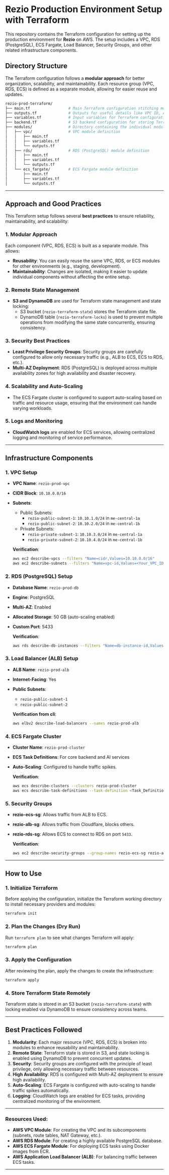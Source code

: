 
# **Rezio Production Environment Setup with Terraform**

This repository contains the Terraform configuration for setting up the production environment for **Rezio** on AWS. The setup includes a VPC, RDS (PostgreSQL), ECS Fargate, Load Balancer, Security Groups, and other related infrastructure components.

## **Directory Structure**

The Terraform configuration follows a **modular approach** for better organization, scalability, and maintainability. Each resource group (VPC, RDS, ECS) is defined as a separate module, allowing for easier reuse and updates.

```bash
rezio-prod-terraform/
├── main.tf                 # Main Terraform configuration stitching modules together
├── outputs.tf              # Outputs for useful details like VPC ID, ALB DNS name, etc.
├── variables.tf            # Input variables for Terraform configuration
├── backend.tf              # S3 backend configuration for storing Terraform state
├── modules/                # Directory containing the individual modules
│   ├── vpc/                # VPC module definition
│   │   ├── main.tf
│   │   ├── variables.tf
│   │   └── outputs.tf
│   ├── rds/                # RDS (PostgreSQL) module definition
│   │   ├── main.tf
│   │   ├── variables.tf
│   │   └── outputs.tf
│   └── ecs_fargate/        # ECS Fargate module definition
│       ├── main.tf
│       ├── variables.tf
│       └── outputs.tf
```

---

## **Approach and Good Practices**

This Terraform setup follows several **best practices** to ensure reliability, maintainability, and scalability:

### **1. Modular Approach**
Each component (VPC, RDS, ECS) is built as a separate module. This allows:
- **Reusability**: You can easily reuse the same VPC, RDS, or ECS modules for other environments (e.g., staging, development).
- **Maintainability**: Changes are isolated, making it easier to update individual components without affecting the entire setup.

### **2. Remote State Management**
- **S3 and DynamoDB** are used for Terraform state management and state locking:
  - S3 bucket (`rezio-terraform-state`) stores the Terraform state file.
  - DynamoDB table (`rezio-terraform-locks`) is used to prevent multiple operations from modifying the same state concurrently, ensuring consistency.

### **3. Security Best Practices**
- **Least Privilege Security Groups**: Security groups are carefully configured to allow only necessary traffic (e.g., ALB to ECS, ECS to RDS, etc.).
- **Multi-AZ Deployment**: RDS (PostgreSQL) is deployed across multiple availability zones for high availability and disaster recovery.

### **4. Scalability and Auto-Scaling**
- The ECS Fargate cluster is configured to support auto-scaling based on traffic and resource usage, ensuring that the environment can handle varying workloads.

### **5. Logs and Monitoring**
- **CloudWatch logs** are enabled for ECS services, allowing centralized logging and monitoring of service performance.

---

## **Infrastructure Components**

### **1. VPC Setup**
- **VPC Name**: `rezio-prod-vpc`
- **CIDR Block**: `10.10.0.0/16`
- **Subnets**:
  - Public Subnets: 
    - `rezio-public-subnet-1`: `10.10.1.0/24` in `me-central-1a`
    - `rezio-public-subnet-2`: `10.10.2.0/24` in `me-central-1b`
  - Private Subnets:
    - `rezio-private-subnet-1`: `10.10.3.0/24` in `me-central-1a`
    - `rezio-private-subnet-2`: `10.10.4.0/24` in `me-central-1b`

  **Verification**:
  ```bash
  aws ec2 describe-vpcs --filters "Name=cidr,Values=10.10.0.0/16"
  aws ec2 describe-subnets --filters "Name=vpc-id,Values=<Your_VPC_ID>"
  ```

### **2. RDS (PostgreSQL) Setup**
- **Database Name**: `rezio-prod-db`
- **Engine**: PostgreSQL
- **Multi-AZ**: Enabled
- **Allocated Storage**: 50 GB (auto-scaling enabled)
- **Custom Port**: 5433

  **Verification**:
  ```bash
  aws rds describe-db-instances --filters "Name=db-instance-id,Values=rezio-prod-db"
  ```

### **3. Load Balancer (ALB) Setup**
- **ALB Name**: `rezio-prod-alb`
- **Internet-Facing**: Yes
- **Public Subnets**: 
  - `rezio-public-subnet-1`
  - `rezio-public-subnet-2`

  **Verification from cli**:
  ```bash
  aws elbv2 describe-load-balancers --names rezio-prod-alb
  ```

### **4. ECS Fargate Cluster**
- **Cluster Name**: `rezio-prod-cluster`
- **ECS Task Definitions**: For core backend and AI services
- **Auto-Scaling**: Configured to handle traffic spikes.

  **Verification**:
  ```bash
  aws ecs describe-clusters --clusters rezio-prod-cluster
  aws ecs describe-task-definitions --task-definition <Task_Definition_Name>
  ```

### **5. Security Groups**
- **rezio-ecs-sg**: Allows traffic from ALB to ECS.
- **rezio-alb-sg**: Allows traffic from Cloudflare, blocks others.
- **rezio-rds-sg**: Allows ECS to connect to RDS on port `5433`.

  **Verification**:
  ```bash
  aws ec2 describe-security-groups --group-names rezio-ecs-sg rezio-alb-sg rezio-rds-sg
  ```

---

## **How to Use**

### **1. Initialize Terraform**
Before applying the configuration, initialize the Terraform working directory to install necessary providers and modules:

```bash
terraform init
```

### **2. Plan the Changes (Dry Run)**
Run `terraform plan` to see what changes Terraform will apply:

```bash
terraform plan
```

### **3. Apply the Configuration**
After reviewing the plan, apply the changes to create the infrastructure:

```bash
terraform apply
```

### **4. Store Terraform State Remotely**
Terraform state is stored in an S3 bucket (`rezio-terraform-state`) with locking enabled via DynamoDB to ensure consistency across teams.

---

## **Best Practices Followed**

1. **Modularity**: Each major resource (VPC, RDS, ECS) is broken into modules to enhance reusability and maintainability.
2. **Remote State**: Terraform state is stored in S3, and state locking is enabled using DynamoDB to prevent concurrent updates.
3. **Security**: Security groups are configured with the principle of least privilege, only allowing necessary traffic between resources.
4. **High Availability**: RDS is configured with Multi-AZ deployment to ensure high availability.
5. **Auto-Scaling**: ECS Fargate is configured with auto-scaling to handle traffic spikes automatically.
6. **Logging**: CloudWatch logs are enabled for ECS tasks, providing centralized monitoring of the environment.

---

### **Resources Used:**
- **AWS VPC Module**: For creating the VPC and its subcomponents (subnets, route tables, NAT Gateway, etc.).
- **AWS RDS Module**: For creating a highly available PostgreSQL database.
- **AWS ECS Fargate Module**: For deploying ECS tasks using Docker images from ECR.
- **AWS Application Load Balancer (ALB)**: For balancing traffic between ECS tasks.

---
